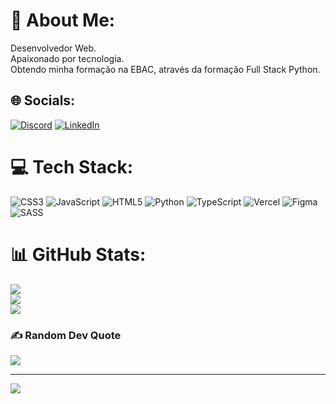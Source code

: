 # 💫 About Me:
Desenvolvedor Web. <br>Apaixonado por tecnologia. <br>Obtendo minha formação na EBAC, através da formação Full Stack Python.


## 🌐 Socials:
[![Discord](https://img.shields.io/badge/Discord-%237289DA.svg?logo=discord&logoColor=white)](https://discord.gg/EmersonPenelli) [![LinkedIn](https://img.shields.io/badge/LinkedIn-%230077B5.svg?logo=linkedin&logoColor=white)](https://www.linkedin.com/in/emerson-penelli/) 
# 💻 Tech Stack:
![CSS3](https://img.shields.io/badge/css3-%231572B6.svg?style=for-the-badge&logo=css3&logoColor=white) ![JavaScript](https://img.shields.io/badge/javascript-%23323330.svg?style=for-the-badge&logo=javascript&logoColor=%23F7DF1E) ![HTML5](https://img.shields.io/badge/html5-%23E34F26.svg?style=for-the-badge&logo=html5&logoColor=white) ![Python](https://img.shields.io/badge/python-3670A0?style=for-the-badge&logo=python&logoColor=ffdd54) ![TypeScript](https://img.shields.io/badge/typescript-%23007ACC.svg?style=for-the-badge&logo=typescript&logoColor=white) ![Vercel](https://img.shields.io/badge/vercel-%23000000.svg?style=for-the-badge&logo=vercel&logoColor=white) 	![Figma](https://img.shields.io/badge/figma-%23F24E1E.svg?style=for-the-badge&logo=figma&logoColor=white) ![SASS](https://img.shields.io/badge/SASS-hotpink.svg?style=for-the-badge&logo=SASS&logoColor=white)
# 📊 GitHub Stats:
![](https://github-readme-stats.vercel.app/api?username=EmersonPenelli&theme=tokyonight&hide_border=false&include_all_commits=false&count_private=false)<br/>
![](https://github-readme-streak-stats.herokuapp.com/?user=EmersonPenelli&theme=tokyonight&hide_border=false)<br/>
![](https://github-readme-stats.vercel.app/api/top-langs/?username=EmersonPenelli&theme=tokyonight&hide_border=false&include_all_commits=false&count_private=false&layout=compact)

### ✍️ Random Dev Quote
![](https://quotes-github-readme.vercel.app/api?type=horizontal&theme=radical)

---
[![](https://visitcount.itsvg.in/api?id=EmersonPenelli&icon=0&color=0)](https://visitcount.itsvg.in)

<!-- Proudly created with GPRM ( https://gprm.itsvg.in ) -->
